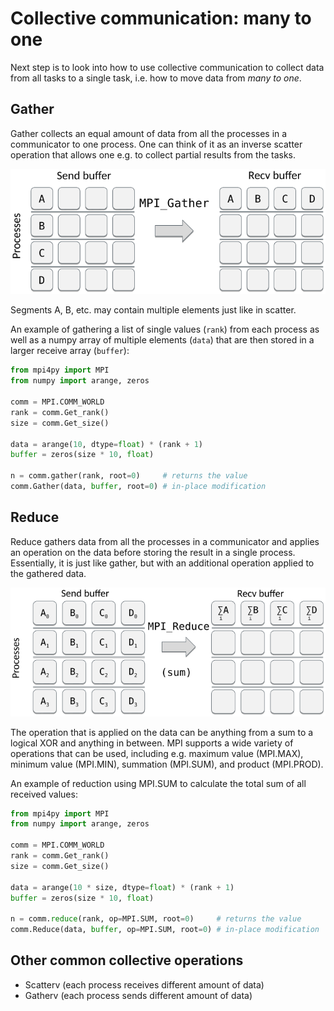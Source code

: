 <!-- Title: Collective communication: many to one -->

<!-- Short description:

In this article we discuss how to use collective communication to collect data
from all tasks to a single task.

-->


# Collective communication: many to one

Next step is to look into how to use collective communication to collect data
from all tasks to a single task, i.e. how to move data from *many to one*.


## Gather

Gather collects an equal amount of data from all the processes in a
communicator to one process. One can think of it as an inverse scatter
operation that allows one e.g. to collect partial results from the tasks.

![](../../img/mpi-gather.png)

Segments A, B, etc. may contain multiple elements just like in scatter.

An example of gathering a list of single values (`rank`) from each process as
well as a numpy array of multiple elements (`data`) that are then stored in a
larger receive array (`buffer`):

~~~python
from mpi4py import MPI
from numpy import arange, zeros

comm = MPI.COMM_WORLD
rank = comm.Get_rank()
size = comm.Get_size()

data = arange(10, dtype=float) * (rank + 1)
buffer = zeros(size * 10, float)

n = comm.gather(rank, root=0)     # returns the value
comm.Gather(data, buffer, root=0) # in-place modification
~~~


## Reduce

Reduce gathers data from all the processes in a communicator and applies an
operation on the data before storing the result in a single process.
Essentially, it is just like gather, but with an additional operation applied
to the gathered data.

![](../../img/mpi-reduce.png)

The operation that is applied on the data can be anything from a sum to a
logical XOR and anything in between. MPI supports a wide variety of operations
that can be used, including e.g. maximum value (MPI.MAX), minimum value
(MPI.MIN), summation (MPI.SUM), and product (MPI.PROD).

An example of reduction using MPI.SUM to calculate the total sum of all
received values:

~~~python
from mpi4py import MPI
from numpy import arange, zeros

comm = MPI.COMM_WORLD
rank = comm.Get_rank()
size = comm.Get_size()

data = arange(10 * size, dtype=float) * (rank + 1)
buffer = zeros(size * 10, float)

n = comm.reduce(rank, op=MPI.SUM, root=0)     # returns the value
comm.Reduce(data, buffer, op=MPI.SUM, root=0) # in-place modification
~~~


## Other common collective operations

- Scatterv (each process receives different amount of data)
- Gatherv (each process sends different amount of data)
